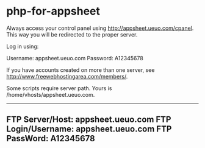 # php-for-appsheet
Always access your control panel using http://appsheet.ueuo.com/cpanel. This way you will be redirected to the proper server.

Log in using:

Username: appsheet.ueuo.com
Password: A12345678

If you have accounts created on more than one server, see http://www.freewebhostingarea.com/members/.

Some scripts require server path. Yours is /home/vhosts/appsheet.ueuo.com.

---------------------------------------------
FTP Server/Host: appsheet.ueuo.com
FTP Login/Username: appsheet.ueuo.com
FTP PassWord: A12345678
-----------------------------------------
